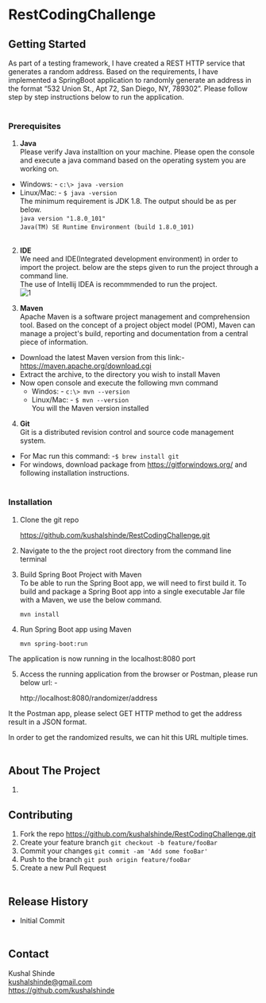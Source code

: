 # RestCodingChallenge


## Getting Started
As part of a testing framework, I have created a REST HTTP service that generates a random address. Based on the requirements, I have implemented 
a SpringBoot application to randomly generate an address in the format “532 Union St., Apt 72, San Diego, NY, 789302”. 
Please follow step by step instructions below to run the application.<br><br>


### Prerequisites
1. **Java** <br>
Please verify Java installtion on your machine. Please open the console and execute a java command based on the operating system you are working on.<br>
- Windows: - `c:\> java -version`<br>
- Linux/Mac: - `$ java -version`<br>
The minimum requirement is JDK 1.8. The output should be as per below.<br>
   `java version "1.8.0_101"`<br>
   `Java(TM) SE Runtime Environment (build 1.8.0_101)`<br><br>

2. **IDE**<br>
We need and IDE(Integrated development environment) in order to import the project. below are the steps given to run the project through a command line.<br>
The use of Intellij IDEA is recommmended to run the project.<br>
![1](https://user-images.githubusercontent.com/15387499/86395723-b78b3700-bc6e-11ea-9dd3-f17f7210ab6d.png)


3. **Maven**<br>
Apache Maven is a software project management and comprehension tool. Based on the concept of a project object model (POM), Maven can manage a project's build, 
reporting and documentation from a central piece of information.<br>
- Download the latest Maven version from this link:- https://maven.apache.org/download.cgi <br>
- Extract the archive, to the directory you wish to install Maven<br>
- Now open console and execute the following mvn command <br>
  - Windos: - `c:\> mvn --version`<br>
  - Linux/Mac: - `$ mvn --version`<br>
  You will the Maven version installed<br>
  
4. **Git**<br>
Git is a distributed revision control and source code management system.<br>
- For Mac run this command: -`$ brew install git`<br>
- For windows, download package from https://gitforwindows.org/ and following installation instructions.<br><br>


### Installation

1. Clone the git repo<br>

   https://github.com/kushalshinde/RestCodingChallenge.git

2. Navigate to the the project root directory from the command line terminal<br>

3. Build Spring Boot Project with Maven<br>
To be able to run the Spring Boot app, we will need to first build it. To build and package a Spring Boot app 
into a single executable Jar file with a Maven, we use the below command. <br>

   `mvn install`

4. Run Spring Boot app using Maven<br>

   `mvn spring-boot:run`

The application is now running in the localhost:8080 port<br>

5. Access the running application from the browser or Postman, please run below url: -<br>

   http://localhost:8080/randomizer/address

It the Postman app, please select GET HTTP method to get the address result in a JSON format.<br>

In order to get the randomized results, we can hit this URL multiple times.<br><br>

## About The Project

1. 



## Contributing

1. Fork the repo https://github.com/kushalshinde/RestCodingChallenge.git<br>
2. Create your feature branch `git checkout -b feature/fooBar`<br>
3. Commit your changes `git commit -am 'Add some fooBar'`<br>
4. Push to the branch `git push origin feature/fooBar`<br>
5. Create a new Pull Request<br><br>

## Release History

- Initial Commit<br><br>
 
## Contact

Kushal Shinde<br>
kushalshinde@gmail.com<br>
https://github.com/kushalshinde<br><br>

